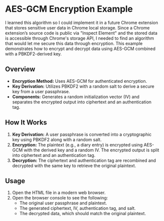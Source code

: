 # AES-GCM Encryption Example

I learned this algorithm so I could implement it in a future Chrome extension that stores sensitive user data in Chrome local storage. Since a Chrome extension’s source code is public via "Inspect Element" and the stored data is accessible through Chrome's storage API, I needed to find an algorithm that would let me secure this data through encryption. This example demonstrates how to encrypt and decrypt data using AES-GCM combined with a PBKDF2-derived key.

## Overview

- **Encryption Method:** Uses AES-GCM for authenticated encryption.
- **Key Derivation:** Utilizes PBKDF2 with a random salt to derive a secure key from a user passphrase.
- **Components:** Generates a random initialization vector (IV) and separates the encrypted output into ciphertext and an authentication tag.

## How It Works

1. **Key Derivation:** A user passphrase is converted into a cryptographic key using PBKDF2 along with a random salt.
2. **Encryption:** The plaintext (e.g., a diary entry) is encrypted using AES-GCM with the derived key and a random IV. The encrypted output is split into ciphertext and an authentication tag.
3. **Decryption:** The ciphertext and authentication tag are recombined and decrypted with the same key to retrieve the original plaintext.

## Usage

1. Open the HTML file in a modern web browser.
2. Open the browser console to see the following:
   - The original user passphrase and plaintext.
   - The generated ciphertext, IV, authentication tag, and salt.
   - The decrypted data, which should match the original plaintext.
